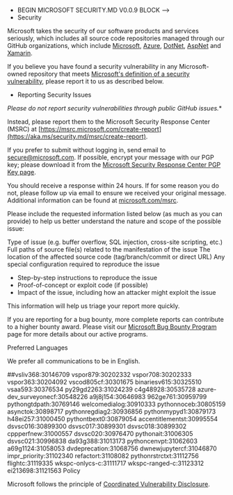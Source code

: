 * BEGIN MICROSOFT SECURITY.MD V0.0.9 BLOCK -->
* Security

Microsoft takes the security of our software products and services seriously, which includes all source code repositories managed through our GitHub organizations, which include [Microsoft](https://github.com/Microsoft), [Azure](https://github.com/Azure), [DotNet](https://github.com/dotnet), [AspNet](https://github.com/aspnet) and [Xamarin](https://github.com/xamarin).

If you believe you have found a security vulnerability in any Microsoft-owned repository that meets [Microsoft's definition of a security vulnerability](https://aka.ms/security.md/definition), please report it to us as described below.

* Reporting Security Issues

*Please do not report security vulnerabilities through public GitHub issues.**

Instead, please report them to the Microsoft Security Response Center (MSRC) at [https://msrc.microsoft.com/create-report](https://aka.ms/security.md/msrc/create-report).

If you prefer to submit without logging in, send email to [secure@microsoft.com](mailto:secure@microsoft.com).  If possible, encrypt your message with our PGP key; please download it from the [Microsoft Security Response Center PGP Key page](https://aka.ms/security.md/msrc/pgp).

You should receive a response within 24 hours. If for some reason you do not, please follow up via email to ensure we received your original message. Additional information can be found at [microsoft.com/msrc](https://www.microsoft.com/msrc).

Please include the requested information listed below (as much as you can provide) to help us better understand the nature and scope of the possible issue:

   Type of issue (e.g. buffer overflow, SQL injection, cross-site scripting, etc.)
   Full paths of source file(s) related to the manifestation of the issue
   The location of the affected source code (tag/branch/commit or direct URL)
Any special configuration required to reproduce the issue
  * Step-by-step instructions to reproduce the issue
  * Proof-of-concept or exploit code (if possible)
  * Impact of the issue, including how an attacker might exploit the issue

This information will help us triage your report more quickly.

If you are reporting for a bug bounty, more complete reports can contribute to a higher bounty award. Please visit our [Microsoft Bug Bounty Program](https://aka.ms/security.md/msrc/bounty) page for more details about our active programs.

 Preferred Languages

We prefer all communications to be in English.

##vsliv368:30146709
vspor879:30202332
vspor708:30202333
vspor363:30204092
vscod805cf:30301675
binariesv615:30325510
vsaa593:30376534
py29gd2263:31024239
c4g48928:30535728
azure-dev_surveyonecf:30548226
a9j8j154:30646983
962ge761:30959799
pythongtdpath:30769146
welcomedialog:30910333
pythonnoceb:30805159
asynctok:30898717
pythonregdiag2:30936856
pythonmypyd1:30879173
h48ei257:31000450
pythontbext0:30879054
accentitlementst:30995554
dsvsc016:30899300
dsvsc017:30899301
dsvsc018:30899302
cppperfnew:31000557
dsvsc020:30976470
pythonait:31006305
dsvsc021:30996838
da93g388:31013173
pythoncenvpt:31062603
a69g1124:31058053
dvdeprecation:31068756
dwnewjupytercf:31046870
impr_priority:31102340
refactort:31108082
pythonrstrctxt:31112756
flightc:31119335
wkspc-onlycs-c:31111717
wkspc-ranged-c:31123312
ei213698:31121563
Policy

Microsoft follows the principle of [Coordinated Vulnerability Disclosure](https://aka.ms/security.md/cvd).

<!-- END MICROSOFT SECURITY.MD BLOCK -->
